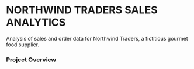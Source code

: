 # NORTHWIND TRADERS SALES ANALYTICS
Analysis of sales and order data for Northwind Traders, a fictitious gourmet food supplier.

### Project Overview
